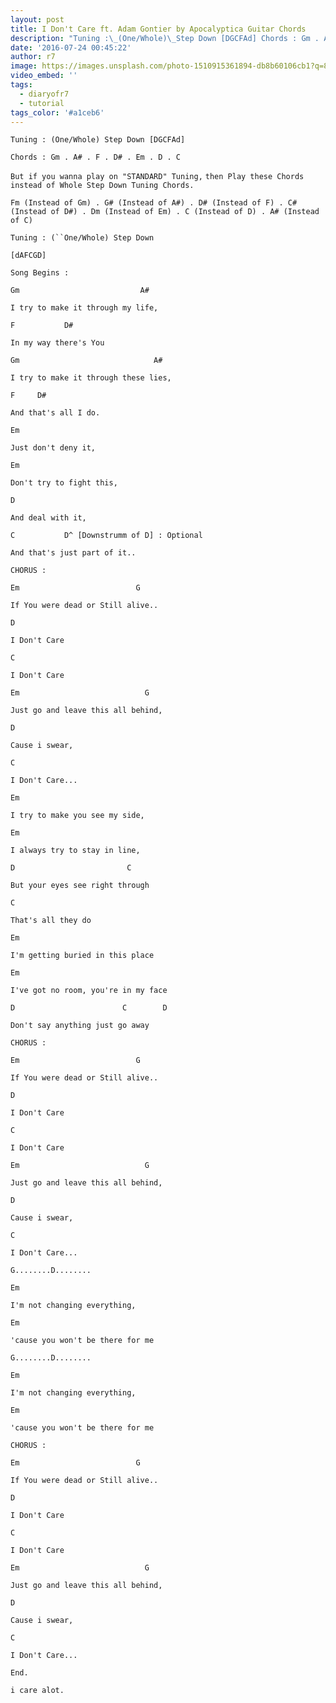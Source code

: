 ```yaml
---
layout: post
title: I Don't Care ft. Adam Gontier by Apocalyptica Guitar Chords
description: "Tuning :\_(One/Whole)\_Step Down [DGCFAd] Chords : Gm . A# . F . D# . Em . D . C But if you wanna play on \\\"STANDARD\\\" Tuning,then Play these Chords ins..."
date: '2016-07-24 00:45:22'
author: r7
image: https://images.unsplash.com/photo-1510915361894-db8b60106cb1?q=80&w=2940&auto=format&fit=crop&ixlib=rb-4.1.0&ixid=M3wxMjA3fDB8MHxwaG90by1wYWdlfHx8fGVufDB8fHx8fA%3D%3D
video_embed: ''
tags:
  - diaryofr7
  - tutorial
tags_color: '#a1ceb6'
---
```

`Tuning : (One/Whole) Step Down [DGCFAd]`

`Chords : Gm . A# . F . D# . Em . D . C`

`But if you wanna play on "STANDARD" Tuning,`
`then Play these Chords instead of Whole Step Down Tuning Chords.`
```
Fm (Instead of Gm) . G# (Instead of A#) . D# (Instead of F) . C# (Instead of D#) . Dm (Instead of Em) . C (Instead of D) . A# (Instead of C)
```

`Tuning : (``One/Whole) Step Down`
```
[dAFCGD]
```

```
Song Begins :
```

```
Gm                           A#
```

```
I try to make it through my life,
```

```
F           D#
```

```
In my way there's You
```

`Gm                              A#`

```
I try to make it through these lies,
```

```
F     D#
```

```
And that's all I do.
```

`Em`

```
Just don't deny it,
```

`Em`

```
Don't try to fight this,
```

```
D
```

```
And deal with it,
```

```
C           D^ [Downstrumm of D] : Optional
```

```
And that's just part of it..
```

`CHORUS :`

```
Em                          G
```

```
If You were dead or Still alive..
```

```
D
```

```
I Don't Care
```

```
C
```

```
I Don't Care
```

`Em                            G`

```
Just go and leave this all behind,
```

```
D
```

```
Cause i swear,
```

```
C
```

```
I Don't Care...
```

`Em`

```
I try to make you see my side,
```

`Em`

```
I always try to stay in line,
```

`D                         C`

```
But your eyes see right through
```

`C`

```
That's all they do
```

`Em`

```
I'm getting buried in this place
```

`Em`

```
I've got no room, you're in my face
```

`D                        C        D`

```
Don't say anything just go away
```

```
CHORUS :
```

```
Em                          G
```

```
If You were dead or Still alive..
```

```
D
```

```
I Don't Care
```

```
C
```

```
I Don't Care
```

`Em                            G`

```
Just go and leave this all behind,
```

```
D
```

```
Cause i swear,
```

```
C
```

```
I Don't Care...
```

`G........D........`

```
Em
```

```
I'm not changing everything,
```

```
Em
```

```
'cause you won't be there for me
```

`G........D........`

```
Em
```

`I'm not changing everything,`

```
Em
```

`'cause you won't be there for me`

```
CHORUS :
```

```
Em                          G
```

```
If You were dead or Still alive..
```

```
D
```

```
I Don't Care
```

```
C
```

```
I Don't Care
```

`Em                            G`

```
Just go and leave this all behind,
```

```
D
```

```
Cause i swear,
```

```
C
```

```
I Don't Care...
```

`End.`

`i care alot.`
